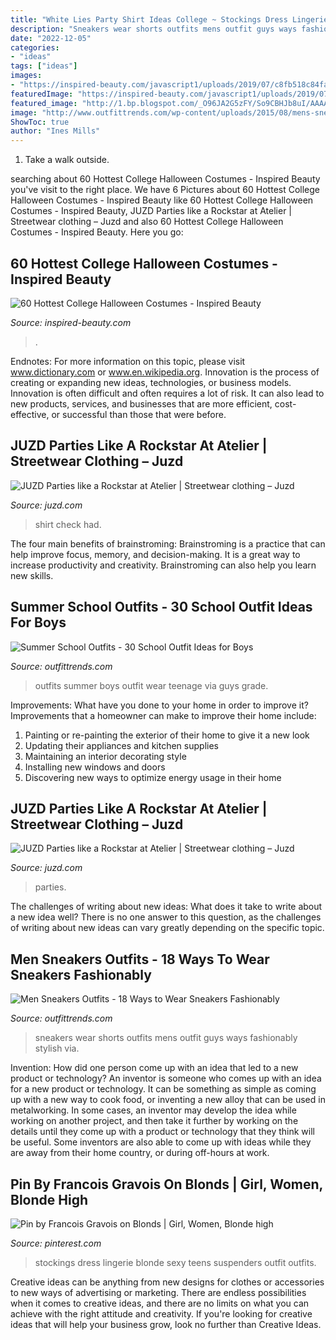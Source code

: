 ```yaml
---
title: "White Lies Party Shirt Ideas College ~ Stockings Dress Lingerie Blonde Sexy Teens Suspenders Outfit Outfits"
description: "Sneakers wear shorts outfits mens outfit guys ways fashionably stylish via"
date: "2022-12-05"
categories:
- "ideas"
tags: ["ideas"]
images:
- "https://inspired-beauty.com/javascript1/uploads/2019/07/c8fb518c84fa6bb12e39f935c9d232cc.jpg"
featuredImage: "https://inspired-beauty.com/javascript1/uploads/2019/07/c8fb518c84fa6bb12e39f935c9d232cc.jpg"
featured_image: "http://1.bp.blogspot.com/_O96JA2G5zFY/So9CBHJb8uI/AAAAAAAAAtE/D3egwEpNoF0/s400/DSC_0057.jpg"
image: "http://www.outfittrends.com/wp-content/uploads/2015/08/mens-sneakers-outfit-with-shorts.jpg"
ShowToc: true
author: "Ines Mills"
---
```



1. Take a walk outside.

	

		
searching about 60 Hottest College Halloween Costumes - Inspired Beauty you've visit to the right place. We have 6 Pictures about 60 Hottest College Halloween Costumes - Inspired Beauty like 60 Hottest College Halloween Costumes - Inspired Beauty, JUZD Parties like a Rockstar at Atelier | Streetwear clothing – Juzd and also 60 Hottest College Halloween Costumes - Inspired Beauty. Here you go:
		
    
## 60 Hottest College Halloween Costumes - Inspired Beauty

<img loading=lazy src="https://inspired-beauty.com/javascript1/uploads/2019/07/c8fb518c84fa6bb12e39f935c9d232cc.jpg" onerror="this.onerror=null;this.src='https://tse4.mm.bing.net/th?id=OIP.1jY6fHJN4T8Z0fREcJTqnQHaJ4&amp;pid=15.1';" alt="60 Hottest College Halloween Costumes - Inspired Beauty">

_Source: inspired-beauty.com_

>. 

	

Endnotes: For more information on this topic, please visit www.dictionary.com or www.en.wikipedia.org.
Innovation is the process of creating or expanding new ideas, technologies, or business models. Innovation is often difficult and often requires a lot of risk. It can also lead to new products, services, and businesses that are more efficient, cost-effective, or successful than those that were before.

    
## JUZD Parties Like A Rockstar At Atelier | Streetwear Clothing – Juzd

<img loading=lazy src="http://1.bp.blogspot.com/_O96JA2G5zFY/So9CBHJb8uI/AAAAAAAAAtE/D3egwEpNoF0/s400/DSC_0057.jpg" onerror="this.onerror=null;this.src='https://tse3.mm.bing.net/th?id=OIP.XV6nwPlBct9XoEm6XnkucAAAAA&amp;pid=15.1';" alt="JUZD Parties like a Rockstar at Atelier | Streetwear clothing – Juzd">

_Source: juzd.com_

>shirt check had. 

	

The four main benefits of brainstroming:
Brainstroming is a practice that can help improve focus, memory, and decision-making. It is a great way to increase productivity and creativity. Brainstroming can also help you learn new skills.

    
## Summer School Outfits - 30 School Outfit Ideas For Boys

<img loading=lazy src="http://www.outfittrends.com/wp-content/uploads/2017/05/back-to-school-outfits-683x1024.jpg" onerror="this.onerror=null;this.src='https://tse3.mm.bing.net/th?id=OIP.vPH5qgkTmAsVRfQSeDapXwHaLG&amp;pid=15.1';" alt="Summer School Outfits - 30 School Outfit Ideas for Boys">

_Source: outfittrends.com_

>outfits summer boys outfit wear teenage via guys grade. 

	

Improvements: What have you done to your home in order to improve it?
Improvements that a homeowner can make to improve their home include: 
1. Painting or re-painting the exterior of their home to give it a new look 
2. Updating their appliances and kitchen supplies 
3. Maintaining an interior decorating style 
4. Installing new windows and doors 
5. Discovering new ways to optimize energy usage in their home 

    
## JUZD Parties Like A Rockstar At Atelier | Streetwear Clothing – Juzd

<img loading=lazy src="http://2.bp.blogspot.com/_O96JA2G5zFY/So9CAhCCl4I/AAAAAAAAAs8/Utrf7ZG9SuA/s400/DSC_0046.jpg" onerror="this.onerror=null;this.src='https://tse3.mm.bing.net/th?id=OIP.4yc2wsf9w9mFB7-6fZuZXAAAAA&amp;pid=15.1';" alt="JUZD Parties like a Rockstar at Atelier | Streetwear clothing – Juzd">

_Source: juzd.com_

>parties. 

	

The challenges of writing about new ideas: What does it take to write about a new idea well?
There is no one answer to this question, as the challenges of writing about new ideas can vary greatly depending on the specific topic.

    
## Men Sneakers Outfits - 18 Ways To Wear Sneakers Fashionably

<img loading=lazy src="http://www.outfittrends.com/wp-content/uploads/2015/08/mens-sneakers-outfit-with-shorts.jpg" onerror="this.onerror=null;this.src='https://tse4.mm.bing.net/th?id=OIP.QPUcVOdW8TibQEc770jVBwHaJQ&amp;pid=15.1';" alt="Men Sneakers Outfits - 18 Ways to Wear Sneakers Fashionably">

_Source: outfittrends.com_

>sneakers wear shorts outfits mens outfit guys ways fashionably stylish via. 

	

Invention: How did one person come up with an idea that led to a new product or technology?
An inventor is someone who comes up with an idea for a new product or technology. It can be something as simple as coming up with a new way to cook food, or inventing a new alloy that can be used in metalworking. In some cases, an inventor may develop the idea while working on another project, and then take it further by working on the details until they come up with a product or technology that they think will be useful. Some inventors are also able to come up with ideas while they are away from their home country, or during off-hours at work.

    
## Pin By Francois Gravois On Blonds | Girl, Women, Blonde High

<img loading=lazy src="https://i.pinimg.com/originals/35/64/21/35642136fa449089353207017e05874c.jpg" onerror="this.onerror=null;this.src='https://tse3.mm.bing.net/th?id=OIP.GirVzygoza2TB4_pEE17UwHaM3&amp;pid=15.1';" alt="Pin by Francois Gravois on Blonds | Girl, Women, Blonde high">

_Source: pinterest.com_

>stockings dress lingerie blonde sexy teens suspenders outfit outfits. 

	

Creative ideas can be anything from new designs for clothes or accessories to new ways of advertising or marketing. There are endless possibilities when it comes to creative ideas, and there are no limits on what you can achieve with the right attitude and creativity. If you're looking for creative ideas that will help your business grow, look no further than Creative Ideas.

